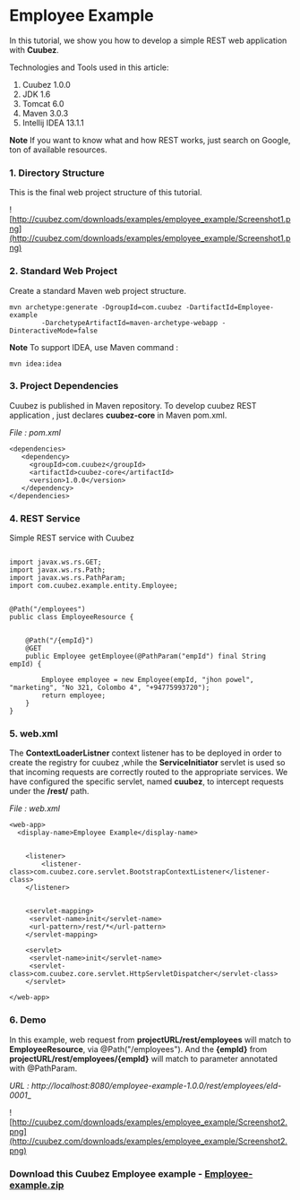 # Employee Example #
In this tutorial, we show you how to develop a simple  REST web application with **Cuubez**.

Technologies and Tools used in this article:
  1. Cuubez 1.0.0
  1. JDK 1.6
  1. Tomcat 6.0
  1. Maven 3.0.3
  1. Intellij IDEA 13.1.1



**Note**
If you want to know what and how REST works, just search on Google, ton of available resources.

### 1. Directory Structure ###
This is the final web project structure of this tutorial.

![http://cuubez.com/downloads/examples/employee_example/Screenshot1.png](http://cuubez.com/downloads/examples/employee_example/Screenshot1.png)

### 2. Standard Web Project ###
Create a standard Maven web project structure.
```
mvn archetype:generate -DgroupId=com.cuubez -DartifactId=Employee-example 
        -DarchetypeArtifactId=maven-archetype-webapp -DinteractiveMode=false
```

**Note**
To support IDEA, use Maven command :
```
mvn idea:idea
```

### 3. Project Dependencies ###
Cuubez is published in  Maven repository. To develop cuubez REST application , just declares **cuubez-core** in Maven pom.xml.

_File : pom.xml_

```
<dependencies>
   <dependency>
     <groupId>com.cuubez</groupId>
     <artifactId>cuubez-core</artifactId>
     <version>1.0.0</version>
   </dependency>
</dependencies>
```

### 4. REST Service ###
Simple REST service with Cuubez
```

import javax.ws.rs.GET;
import javax.ws.rs.Path;
import javax.ws.rs.PathParam;
import com.cuubez.example.entity.Employee;


@Path("/employees")
public class EmployeeResource {


    @Path("/{empId}")
    @GET
    public Employee getEmployee(@PathParam("empId") final String empId) {

        Employee employee = new Employee(empId, "jhon powel", "marketing", "No 321, Colombo 4", "+94775993720");
        return employee;
    }
}
```

### 5. web.xml ###
The **ContextLoaderListner** context listener has to be deployed in order to create the registry for cuubez ,while the **ServiceInitiator** servlet is used so that incoming requests are correctly routed to the appropriate services. We have configured the specific servlet, named **cuubez**, to intercept requests under the **/rest/** path.

_File : web.xml_

```
<web-app>
  <display-name>Employee Example</display-name>


    <listener>
        <listener-class>com.cuubez.core.servlet.BootstrapContextListener</listener-class>
    </listener>


    <servlet-mapping>
     <servlet-name>init</servlet-name>
     <url-pattern>/rest/*</url-pattern>
    </servlet-mapping>

    <servlet>
     <servlet-name>init</servlet-name>
     <servlet-class>com.cuubez.core.servlet.HttpServletDispatcher</servlet-class>
    </servlet>

</web-app>
```

### 6. Demo ###
In this example, web request from **projectURL/rest/employees** will match to **EmployeeResource**, via @Path("/employees").
And the **{empId}** from **projectURL/rest/employees/{empId}** will match to parameter annotated with @PathParam.

_URL : http://localhost:8080/employee-example-1.0.0/rest/employees/eId-0001__

![http://cuubez.com/downloads/examples/employee_example/Screenshot2.png](http://cuubez.com/downloads/examples/employee_example/Screenshot2.png)

### Download this Cuubez Employee example - [Employee-example.zip ](http://cuubez.com/downloads/examples/employee_example/Employee-example.zip) ###